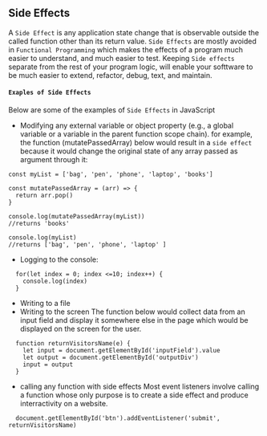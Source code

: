 ## Side Effects
A `Side Effect` is any application state change that is observable outside the called function other than its return value.
`Side Effects` are mostly avoided in `Functional Programming` which makes the effects of a program much easier to understand, and much easier to test. Keeping `Side effects` separate from the rest of your program logic, will enable your softtware to be much easier to extend, refactor, debug, text, and maintain.

#### ```Exaples of Side Effects```
Below are some of the examples of `Side Effects` in JavaScript
*  Modifying any external variable or object property (e.g., a global variable or a variable in the parent function scope chain). for example, the function (mutatePassedArray) below would result in a `side effect` because it would change the original state of any array passed as argument through it:
  ```
  const myList = ['bag', 'pen', 'phone', 'laptop', 'books']

  const mutatePassedArray = (arr) => {
    return arr.pop()
  }
  
  console.log(mutatePassedArray(myList))
  //returns 'books'
  
  console.log(myList)
  //returns ['bag', 'pen', 'phone', 'laptop' ]
  ```
*  Logging to the console:
```
  for(let index = 0; index <=10; index++) {
    console.log(index)
  }
```
*  Writing to a file
*  Writing to the screen
  The function below would collect data from an input field and display it somewhere else in the page which would be displayed on the screen for the user.
```
  function returnVisitorsName(e) {
    let input = document.getElementById('inputField').value
    let output = document.getElementById('outputDiv')
    input = output
  }
```
*  calling any function with side effects
  Most event listeners involve calling a function whose only purpose is to create a side effect and produce interractivity on a website.
```
  document.getElementById('btn').addEventListener('submit', returnVisitorsName) 
```


